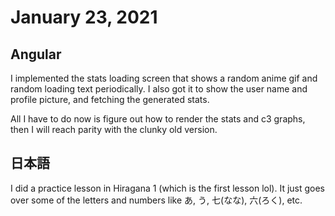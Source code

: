 # January 23, 2021

## Angular

I implemented the stats loading screen that shows a random anime gif and random loading text periodically. I also got it to show the user name and profile picture, and fetching the generated stats.

All I have to do now is figure out how to render the stats and c3 graphs, then I will reach parity with the clunky old version.

## 日本語

I did a practice lesson in Hiragana 1 (which is the first lesson lol). It just goes over some of the letters and numbers like あ, う, 七(なな), 六(ろく), etc.
